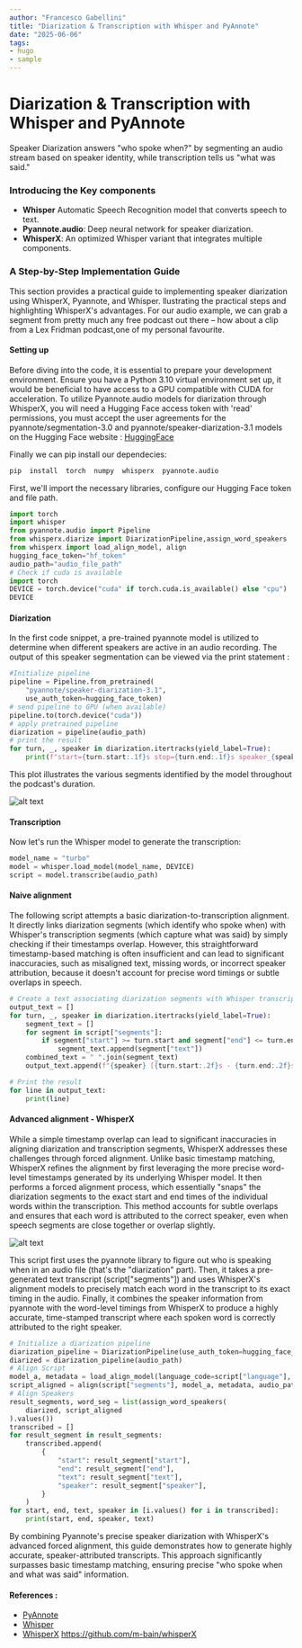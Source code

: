 ```yaml
---
author: "Francesco Gabellini"
title: "Diarization & Transcription with Whisper and PyAnnote"
date: "2025-06-06"
tags: 
- hugo
- sample
---
```


# Diarization & Transcription with Whisper and PyAnnote

Speaker Diarization answers "who spoke when?" by segmenting an audio stream based on speaker identity, while transcription tells us "what was said."

### Introducing the Key components

 - **Whisper** Automatic Speech Recognition model that converts speech to text.
 - **Pyannote.audio**: Deep neural network for speaker diarization.
 - **WhisperX**: An optimized Whisper variant that integrates multiple components.


### A Step-by-Step Implementation Guide

This section provides a practical guide to implementing speaker diarization using WhisperX, Pyannote, and Whisper. llustrating the practical steps and highlighting WhisperX's advantages. For our audio example, we can grab a segment from pretty much any free podcast out there – how about a clip from a Lex Fridman podcast,one of my personal favourite.

#### Setting up

Before diving into the code, it is essential to prepare your development environment.
Ensure you have a Python 3.10 virtual environment set up, it would be beneficial to have access to a GPU compatible with CUDA for acceleration.
To utilize Pyannote.audio models for diarization through WhisperX, you will need a Hugging Face access token with 'read' permissions, you must accept the user agreements for the pyannote/segmentation-3.0 and pyannote/speaker-diarization-3.1 models on the Hugging Face website : [HuggingFace](https://github.com/pyannote/pyannote-audio)

Finally we can pip install our dependecies:

```bash
pip  install  torch  numpy  whisperx  pyannote.audio
```
First, we'll import the necessary libraries, configure our Hugging Face token and file path.

```python 
import torch
import whisper
from pyannote.audio import Pipeline
from whisperx.diarize import DiarizationPipeline,assign_word_speakers
from whisperx import load_align_model, align
hugging_face_token="hf_token"
audio_path="audio_file_path"
# Check if cuda is available
import torch
DEVICE = torch.device("cuda" if torch.cuda.is_available() else "cpu")
DEVICE
```
#### Diarization

In the first code snippet, a pre-trained pyannote model is utilized to determine when different speakers are active in an audio recording. The output of this speaker segmentation can be viewed via the print statement :

```python 
#Initialize pipeline
pipeline = Pipeline.from_pretrained(
    "pyannote/speaker-diarization-3.1",
    use_auth_token=hugging_face_token)
# send pipeline to GPU (when available)
pipeline.to(torch.device("cuda"))
# apply pretrained pipeline
diarization = pipeline(audio_path)
# print the result
for turn, _, speaker in diarization.itertracks(yield_label=True):
    print(f"start={turn.start:.1f}s stop={turn.end:.1f}s speaker_{speaker}")
```

This plot illustrates the various segments identified by the model throughout the podcast's duration.

![alt text](output.png "Diarization")

#### Transcription

Now let's run the Whisper model to generate the transcription:

```python 
model_name = "turbo"  
model = whisper.load_model(model_name, DEVICE)
script = model.transcribe(audio_path)
```

#### Naive alignment

The following script attempts a basic diarization-to-transcription alignment. It directly links diarization segments (which identify who spoke when) with Whisper's transcription segments (which capture what was said) by simply checking if their timestamps overlap. However, this straightforward timestamp-based matching is often insufficient and can lead to significant inaccuracies, such as misaligned text, missing words, or incorrect speaker attribution, because it doesn't account for precise word timings or subtle overlaps in speech.

```python 
# Create a text associating diarization segments with Whisper transcription
output_text = []
for turn, _, speaker in diarization.itertracks(yield_label=True):
    segment_text = []
    for segment in script["segments"]:
        if segment["start"] >= turn.start and segment["end"] <= turn.end:
            segment_text.append(segment["text"])
    combined_text = " ".join(segment_text)
    output_text.append(f"{speaker} [{turn.start:.2f}s - {turn.end:.2f}s]: {combined_text}")

# Print the result
for line in output_text:
    print(line)
```

#### Advanced alignment - WhisperX

While a simple timestamp overlap can lead to significant inaccuracies in aligning diarization and transcription segments, WhisperX addresses these challenges through forced alignment. Unlike basic timestamp matching, WhisperX refines the alignment by first leveraging the more precise word-level timestamps generated by its underlying Whisper model. It then performs a forced alignment process, which essentially "snaps" the diarization segments to the exact start and end times of the individual words within the transcription. This method accounts for subtle overlaps and ensures that each word is attributed to the correct speaker, even when speech segments are close together or overlap slightly.

![alt text](whisperx.png "WhisperX")

This script first uses the pyannote library to figure out who is speaking when in an audio file (that's the "diarization" part). Then, it takes a pre-generated text transcript (script["segments"]) and uses WhisperX's alignment models to precisely match each word in the transcript to its exact timing in the audio. Finally, it combines the speaker information from pyannote with the word-level timings from WhisperX to produce a highly accurate, time-stamped transcript where each spoken word is correctly attributed to the right speaker.

```python 
# Initialize a diarization pipeline
diarization_pipeline = DiarizationPipeline(use_auth_token=hugging_face_token)
diarized = diarization_pipeline(audio_path)
# Align Script
model_a, metadata = load_align_model(language_code=script["language"], device=DEVICE)
script_aligned = align(script["segments"], model_a, metadata, audio_path, DEVICE)
# Align Speakers
result_segments, word_seg = list(assign_word_speakers(
    diarized, script_aligned
).values())
transcribed = []
for result_segment in result_segments:
    transcribed.append(
        {
            "start": result_segment["start"],
            "end": result_segment["end"],
            "text": result_segment["text"],
            "speaker": result_segment["speaker"],
        }
    )
for start, end, text, speaker in [i.values() for i in transcribed]:
    print(start, end, speaker, text)
```

By combining Pyannote's precise speaker diarization with WhisperX's advanced forced alignment, this guide demonstrates how to generate highly accurate, speaker-attributed transcripts. This approach significantly surpasses basic timestamp matching, ensuring precise "who spoke when and what was said" information.

#### References : 

- [PyAnnote](https://github.com/pyannote/pyannote-audio)
- [Whisper](https://github.com/openai/whisper)
- [WhisperX](https://github.com/m-bain/whisperX) https://github.com/m-bain/whisperX


